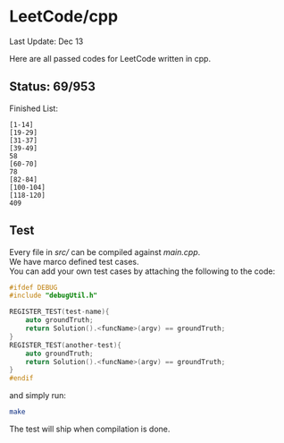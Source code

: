 # LeetCode/cpp

Last Update: Dec 13

Here are all passed codes for LeetCode written in cpp.

## Status: 69/953

Finished List:

	[1-14]
	[19-29]
	[31-37]
	[39-49]
	58
	[60-70]
	78
	[82-84]
	[100-104]
	[118-120]
	409


## Test

Every file in _src/_ can be compiled against _main.cpp_.  
We have marco defined test cases.   
You can add your own test cases by attaching the following to the code:  

```cpp
#ifdef DEBUG
#include "debugUtil.h"

REGISTER_TEST(test-name){
    auto groundTruth;
    return Solution().<funcName>(argv) == groundTruth;
}
REGISTER_TEST(another-test){
    auto groundTruth;
    return Solution().<funcName>(argv) == groundTruth;
}
#endif
```

and simply run:

```sh
make
```

The test will ship when compilation is done.